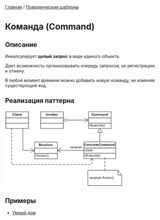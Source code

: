 [Главная](../..) / [Поведенческие шаблоны](..)

# Команда (Command)

## Описание

Инкапсулирует **целый запрос** в виде единого объекта.

Дает возможность организовывать очередь запросов, их регистрацию и отмену.

В любой момент времени можно добавить новую команду, не изменяя существующий код.

## Реализация паттерна

![Схема паттерна Команда](./scheme/scheme.gif)

## Примеры

* [Умный дом](./smartHouse)